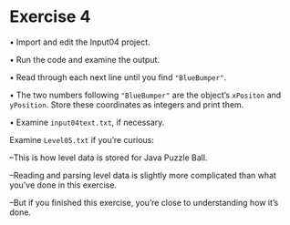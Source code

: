 # Exercise 4
• Import and edit the Input04 project.

• Run the code and examine the output.

• Read through each next line until you find `"BlueBumper"`.

• The two numbers following `"BlueBumper"` are the object’s `xPositon` and `yPosition`. 
Store these coordinates as integers and print them.

• Examine `input04text.txt`, if necessary.

Examine `Level05.txt` if you’re curious:

–This is how level data is stored for Java Puzzle Ball.

–Reading and parsing level data is slightly more complicated than what you’ve done in this exercise.

–But if you finished this exercise, you’re close to understanding how it’s done.